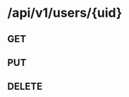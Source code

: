 # /api/v1/users/{uid} 

GET
---
<api-endpoint openapi-path="../../../../cat-php-api_openapi.json" endpoint="/api/v1/users/{uid}" method="GET" />


PUT
---
<api-endpoint openapi-path="../../../../cat-php-api_openapi.json" endpoint="/api/v1/users/{uid}" method="PUT" />


DELETE
------
<api-endpoint openapi-path="../../../../cat-php-api_openapi.json" endpoint="/api/v1/users/{uid}" method="DELETE" />


